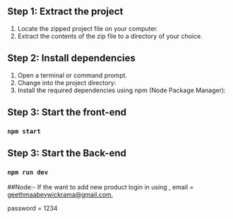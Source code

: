 ## Step 1: Extract the project

1. Locate the zipped project file on your computer.
2. Extract the contents of the zip file to a directory of your choice.

## Step 2: Install dependencies

1. Open a terminal or command prompt.
2. Change into the project directory:
3. Install the required dependencies using npm (Node Package Manager):

## Step 3: Start the front-end

### `npm start`

## Step 3: Start the Back-end

### `npm run dev`

##Node:- If the want to add new product 
login  in using ,
email = geethmaabeywickrama@gmail.com,


password = 1234
